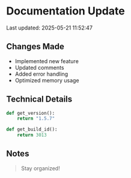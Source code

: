 # Documentation Update

Last updated: 2025-05-21 11:52:47

## Changes Made
- Implemented new feature
- Updated comments
- Added error handling
- Optimized memory usage

## Technical Details
```python
def get_version():
    return "1.5.7"

def get_build_id():
    return 3013
```

## Notes
> Stay organized!
